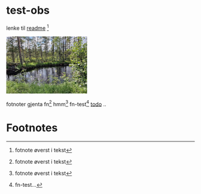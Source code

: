 # test-obs
lenke til [readme](docs/readme.md) [^1]

![image 20240729150052](res/image%2020240729150052.png)

fotnoter
gjenta fn[^1]
hmm[^1]
fn-test[^2]
[todo](docs/todo.md)
..
# Footnotes

[^1]: fotnote øverst i tekst
[^2]: fn-test...